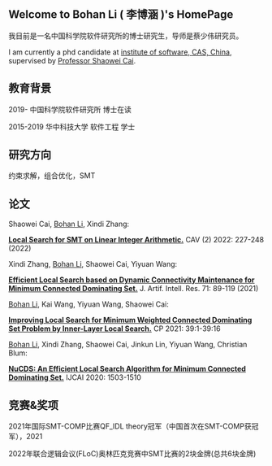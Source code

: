 ## Welcome to Bohan Li ( 李博涵 )'s  HomePage 

我目前是一名中国科学院软件研究所的博士研究生，导师是蔡少伟研究员。

I am currently a phd candidate at [institute of software, CAS, China](http://www.is.cas.cn/), supervised by [Professor Shaowei Cai](http://lcs.ios.ac.cn/~caisw/).

## 教育背景

2019-   	中国科学院软件研究所   博士在读

2015-2019 华中科技大学 软件工程 学士

## 研究方向

约束求解，组合优化，SMT

## 论文

Shaowei Cai, <u>Bohan Li</u>, Xindi Zhang:

**[Local Search for SMT on Linear Integer Arithmetic.](https://link.springer.com/chapter/10.1007/978-3-031-13188-2_12)**  CAV (2) 2022: 227-248 (2022)


Xindi Zhang, <u>Bohan Li</u>, Shaowei Cai, Yiyuan Wang:

**[Efficient Local Search based on Dynamic Connectivity Maintenance for Minimum Connected Dominating Set.](https://doi.org/10.1613/jair.1.12618)**  J. Artif. Intell. Res. 71: 89-119 (2021)



<u>Bohan Li</u>, Kai Wang, Yiyuan Wang, Shaowei Cai:

**[Improving Local Search for Minimum Weighted Connected Dominating Set Problem by Inner-Layer Local Search.](https://doi.org/10.4230/LIPIcs.CP.2021.39)** CP 2021: 39:1-39:16



<u>Bohan Li</u>, Xindi Zhang, Shaowei Cai, Jinkun Lin, Yiyuan Wang, Christian Blum:

**[NuCDS: An Efficient Local Search Algorithm for Minimum Connected Dominating Set.](https://doi.org/10.24963/ijcai.2020/209)** IJCAI 2020: 1503-1510



## 竞赛&奖项

2021年国际SMT-COMP比赛QF_IDL theory冠军（中国首次在SMT-COMP获冠军），2021

2022年联合逻辑会议(FLoC)奥林匹克竞赛中SMT比赛的2块金牌(总共6块金牌)

